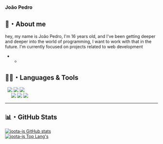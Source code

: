 ### João Pedro

## 📜・About me
hey, my name is João Pedro, I'm 16 years old, and I've been getting deeper and deeper into the world of programming, I want to work with that in the future. I'm currently focused on projects related to web development

* *
## 👨‍💻・Languages ​​& Tools
<p>
    &nbsp
    <img src="https://img.shields.io/badge/-JavaScript-000?logo=javascript&labelColor=yellow&color=yellow&logoColor=white" />
    <img src="https://img.shields.io/badge/-HTML-000?logo=html5&labelColor=orange&color=orange&logoColor=white" />
    <img src="https://img.shields.io/badge/-CSS-000?logo=css3&labelColor=blueviolet&color=blueviolet&logoColor=white" />
    <br>&nbsp &nbsp&nbsp
    <img src="https://img.shields.io/badge/-GitHub-000?logo=github&labelColor=white&color=white&logoColor=000" />
    <img src="https://img.shields.io/badge/-Git-000?logo=git&labelColor=white&color=white&logoColor=orange" />
    <img src="https://img.shields.io/badge/-Visual Studio%20Code-000?logo=visualstudiocode&labelColor=white&color=white&logoColor=0071db" />
</p>

* *** **
## 📊・GitHub Stats
[![joota-js GitHub stats](https://github-readme-stats.vercel.app/api?username=joota-js&show_icons=true&count_private=true&locale=pt-br&include_all_commits=true&theme=github_dark&hide_border=true)](https://github.com/joota-js)
<br />
[![joota-js Top Lang's](https://github-readme-stats.vercel.app/api/top-langs/?username=joota-js&layout=compact&locale=pt-br&show_icons=true&theme=github_dark&hide_border=true)](https://github.com/joota-js)

